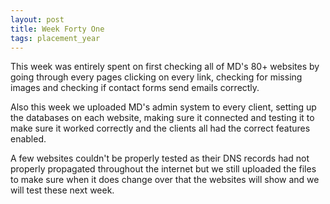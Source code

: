 ```yaml
---
layout: post
title: Week Forty One
tags: placement_year
---
```

This week was entirely spent on first checking all of MD's 80+ websites by going through every pages clicking on every link, checking for missing images and checking if contact forms send emails correctly.

Also this week we uploaded MD's admin system to every client, setting up the databases on each website, making sure it connected and testing it to make sure it worked correctly and the clients all had the correct features enabled.

A few websites couldn't be properly tested as their DNS records had not properly propagated throughout the internet but we still uploaded the files to make sure when it does change over that the websites will show and we will test these next week.
